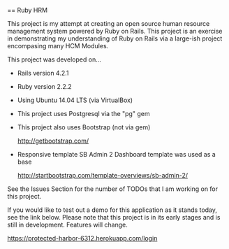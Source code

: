 == Ruby HRM

This project is my attempt at creating an open source human resource management system powered by Ruby on Rails. This project is an exercise in demonstrating my understanding of Ruby on Rails via a large-ish project encompasing many HCM Modules.

This project was developed on...

* Rails version 4.2.1
* Ruby version 2.2.2
* Using Ubuntu 14.04 LTS (via VirtualBox)

* This project uses Postgresql via the "pg" gem

* This project also uses Bootstrap (not via gem)

  http://getbootstrap.com/

* Responsive template SB Admin 2 Dashboard template was used as a base

  http://startbootstrap.com/template-overviews/sb-admin-2/



See the Issues Section for the number of TODOs that I am working on for this project.



If you would like to test out a demo for this application as it stands today, see the link below. Please note that this project is in its early stages and is still in development. Features will change.

  https://protected-harbor-6312.herokuapp.com/login
